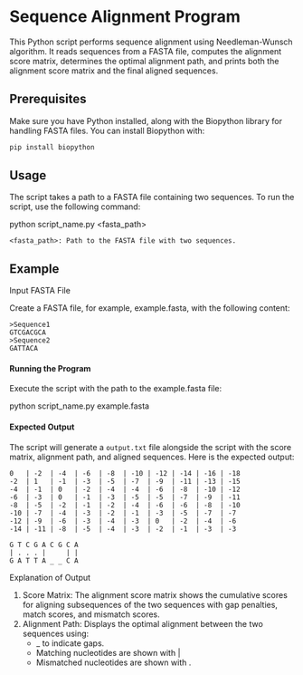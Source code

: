 # Sequence Alignment Program

This Python script performs sequence alignment using Needleman-Wunsch algorithm. It reads sequences from a FASTA file, computes the alignment score matrix, determines the optimal alignment path, and prints both the alignment score matrix and the final aligned sequences.

## Prerequisites

Make sure you have Python installed, along with the Biopython library for handling FASTA files. You can install Biopython with:

```bash
pip install biopython
```
## Usage

The script takes a path to a FASTA file containing two sequences. To run the script, use the following command:

python script_name.py <fasta_path>
```
<fasta_path>: Path to the FASTA file with two sequences.
```
## Example

Input FASTA File

Create a FASTA file, for example, example.fasta, with the following content:

```fasta
>Sequence1
GTCGACGCA
>Sequence2
GATTACA
```

#### Running the Program

Execute the script with the path to the example.fasta file:

python script_name.py example.fasta

#### Expected Output

The script will generate a `output.txt` file alongside the script with the score matrix, alignment path, and aligned sequences. Here is the expected output:
```
0   | -2  | -4  | -6  | -8  | -10 | -12 | -14 | -16 | -18
-2  | 1   | -1  | -3  | -5  | -7  | -9  | -11 | -13 | -15
-4  | -1  | 0   | -2  | -4  | -4  | -6  | -8  | -10 | -12
-6  | -3  | 0   | -1  | -3  | -5  | -5  | -7  | -9  | -11
-8  | -5  | -2  | -1  | -2  | -4  | -6  | -6  | -8  | -10
-10 | -7  | -4  | -3  | -2  | -1  | -3  | -5  | -7  | -7
-12 | -9  | -6  | -3  | -4  | -3  | 0   | -2  | -4  | -6
-14 | -11 | -8  | -5  | -4  | -3  | -2  | -1  | -3  | -3

G T C G A C G C A
| . . . |     | |
G A T T A _ _ C A
```


Explanation of Output

1.	Score Matrix: The alignment score matrix shows the cumulative scores for aligning subsequences of the two sequences with gap penalties, match scores, and mismatch scores.
2.	Alignment Path: Displays the optimal alignment between the two sequences using:
    - _ to indicate gaps.
    - Matching nucleotides are shown with |
    - Mismatched nucleotides are shown with .
